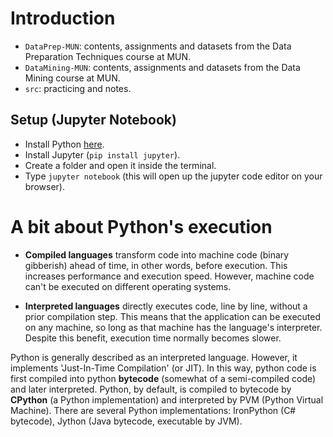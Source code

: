# Introduction

* `DataPrep-MUN`: contents, assignments and datasets from the Data Preparation Techniques course at MUN.
* `DataMining-MUN`: contents, assignments and datasets from the Data Mining course at MUN.
* `src`: practicing and notes.

## Setup (Jupyter Notebook)

* Install Python [here](https://www.python.org/).
* Install Jupyter (`pip install jupyter`).
* Create a folder and open it inside the terminal.
* Type `jupyter notebook` (this will open up the jupyter code editor on your browser).

# A bit about Python's execution

* **Compiled languages** transform code into machine code (binary gibberish) ahead of time, in other words, before execution. This increases performance and execution speed. However, machine code can't be executed on different operating systems.

* **Interpreted languages** directly executes code, line by line, without a prior compilation step. This means that the application can be executed on any machine, so long as that machine has the language's interpreter. Despite this benefit, execution time normally becomes slower.

Python is generally described as an interpreted language. However, it implements 'Just-In-Time Compilation' (or JIT). In this way, python code is first compiled into python **bytecode** (somewhat of a semi-compiled code) and later interpreted. Python, by default, is compiled to bytecode by **CPython** (a Python implementation) and interpreted by PVM (Python Virtual Machine). There are several Python implementations: IronPython (C# bytecode), Jython (Java bytecode, executable by JVM).
